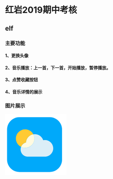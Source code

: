 # 红岩2019期中考核
## elf
### 主要功能
#### 1、更换头像
#### 2、音乐播放：上一首，下一首，开始播放，暂停播放。
#### 3、点赞收藏按钮
#### 4、音乐详情的展示
### 图片展示
![image](https://github.com/xuesui/fortourism/raw/master/images/logo.jpg)
